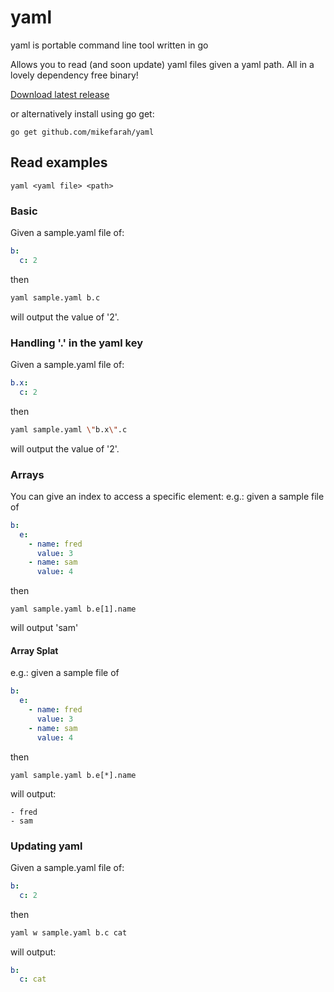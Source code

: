 # yaml
yaml is portable command line tool written in go

Allows you to read (and soon update) yaml files given a yaml path. All in a lovely dependency free binary!

[Download latest release](https://github.com/mikefarah/yaml/releases/latest)

or alternatively install using go get:
```
go get github.com/mikefarah/yaml
```

## Read examples
```
yaml <yaml file> <path>
```

### Basic
Given a sample.yaml file of:
```yaml
b:
  c: 2
```
then
```bash
yaml sample.yaml b.c
```
will output the value of '2'.

### Handling '.' in the yaml key
Given a sample.yaml file of:
```yaml
b.x:
  c: 2
```
then
```bash
yaml sample.yaml \"b.x\".c
```
will output the value of '2'.

### Arrays
You can give an index to access a specific element:
e.g.: given a sample file of
```yaml
b:
  e:
    - name: fred
      value: 3
    - name: sam
      value: 4
```
then
```
yaml sample.yaml b.e[1].name
```
will output 'sam'

#### Array Splat
e.g.: given a sample file of
```yaml
b:
  e:
    - name: fred
      value: 3
    - name: sam
      value: 4
```
then
```
yaml sample.yaml b.e[*].name
```
will output:
```
- fred
- sam
```

### Updating yaml
Given a sample.yaml file of:
```yaml
b:
  c: 2
```
then
```bash
yaml w sample.yaml b.c cat
```
will output:
```yaml
b:
  c: cat
```

